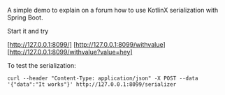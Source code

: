 A simple demo to explain on a forum how to use KotlinX serialization with Spring Boot.

Start it and try

[http://127.0.0.1:8099/]
[http://127.0.0.1:8099/withvalue]
[http://127.0.0.1:8099/withvalue?value=hey]

To test the serialization:
```shell
curl --header "Content-Type: application/json" -X POST --data '{"data":"It works"}' http://127.0.0.1:8099/serializer
```
